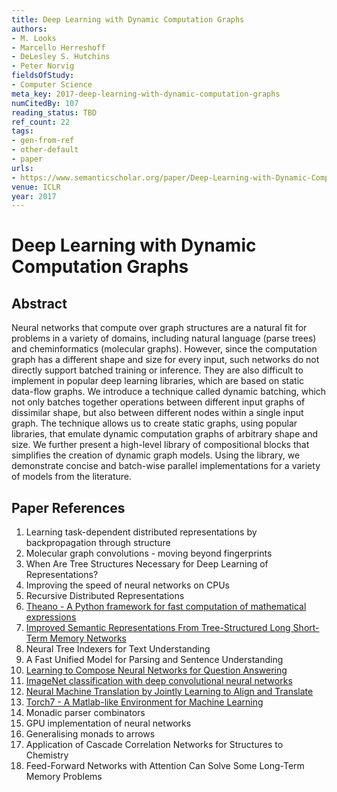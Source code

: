 ```yaml
---
title: Deep Learning with Dynamic Computation Graphs
authors:
- M. Looks
- Marcello Herreshoff
- DeLesley S. Hutchins
- Peter Norvig
fieldsOfStudy:
- Computer Science
meta_key: 2017-deep-learning-with-dynamic-computation-graphs
numCitedBy: 107
reading_status: TBD
ref_count: 22
tags:
- gen-from-ref
- other-default
- paper
urls:
- https://www.semanticscholar.org/paper/Deep-Learning-with-Dynamic-Computation-Graphs-Looks-Herreshoff/08d2bae3ddf44d67b9b192a6ff26e954192e4806?sort=total-citations
venue: ICLR
year: 2017
---
```


# Deep Learning with Dynamic Computation Graphs

## Abstract

Neural networks that compute over graph structures are a natural fit for problems in a variety of domains, including natural language (parse trees) and cheminformatics (molecular graphs). However, since the computation graph has a different shape and size for every input, such networks do not directly support batched training or inference. They are also difficult to implement in popular deep learning libraries, which are based on static data-flow graphs. We introduce a technique called dynamic batching, which not only batches together operations between different input graphs of dissimilar shape, but also between different nodes within a single input graph. The technique allows us to create static graphs, using popular libraries, that emulate dynamic computation graphs of arbitrary shape and size. We further present a high-level library of compositional blocks that simplifies the creation of dynamic graph models. Using the library, we demonstrate concise and batch-wise parallel implementations for a variety of models from the literature.

## Paper References

1. Learning task-dependent distributed representations by backpropagation through structure
2. Molecular graph convolutions - moving beyond fingerprints
3. When Are Tree Structures Necessary for Deep Learning of Representations?
4. Improving the speed of neural networks on CPUs
5. Recursive Distributed Representations
6. [Theano - A Python framework for fast computation of mathematical expressions](2016-theano-a-python-framework-for-fast-computation-of-mathematical-expressions.md)
7. [Improved Semantic Representations From Tree-Structured Long Short-Term Memory Networks](2015-improved-semantic-representations-from-tree-structured-long-short-term-memory-networks.md)
8. Neural Tree Indexers for Text Understanding
9. A Fast Unified Model for Parsing and Sentence Understanding
10. [Learning to Compose Neural Networks for Question Answering](2016-learning-to-compose-neural-networks-for-question-answering.md)
11. [ImageNet classification with deep convolutional neural networks](2012-imagenet-classification-with-deep-convolutional-neural-networks.md)
12. [Neural Machine Translation by Jointly Learning to Align and Translate](2015-neural-machine-translation-by-jointly-learning-to-align-and-translate.md)
13. [Torch7 - A Matlab-like Environment for Machine Learning](2011-torch7-a-matlab-like-environment-for-machine-learning.md)
14. Monadic parser combinators
15. GPU implementation of neural networks
16. Generalising monads to arrows
17. Application of Cascade Correlation Networks for Structures to Chemistry
18. Feed-Forward Networks with Attention Can Solve Some Long-Term Memory Problems
